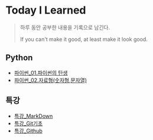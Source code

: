# Today I Learned
> 하루 동안 공부한 내용을 기록으로 남긴다.
>
> If you can't make it good, at least make it look good.



## Python

- [파이썬_01.파이썬의 탄생](https://github.com/kimsm0803/TIL/blob/master/%ED%8C%8C%EC%9D%B4%EC%8D%AC/%ED%8C%8C%EC%9D%B4%EC%8D%AC_01.%ED%8C%8C%EC%9D%B4%EC%8D%AC%EC%9D%98%20%ED%83%84%EC%83%9D.md)
- [파이썬_02.자료형(숫자형,문자열)](https://github.com/kimsm0803/TIL/blob/master/%ED%8C%8C%EC%9D%B4%EC%8D%AC/%ED%8C%8C%EC%9D%B4%EC%8D%AC_02.%EC%9E%90%EB%A3%8C%ED%98%95(%EC%88%AB%EC%9E%90%ED%98%95%2C%EB%AC%B8%EC%9E%90%EC%97%B4).md)



## 특강

- [특강_MarkDown](https://github.com/kimsm0803/TIL/blob/master/특강/특강_MarkDown.md)
- [특강_Git기초](https://github.com/kimsm0803/TIL/blob/master/특강/특강_Git기초.md)
- [특강_Github](https://github.com/kimsm0803/TIL/blob/master/특강/특강_Github.md)

